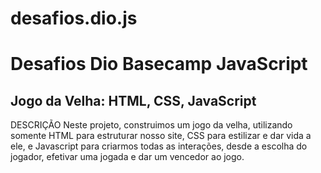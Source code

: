 # desafios.dio.js
# Desafios Dio Basecamp JavaScript

## Jogo da Velha: HTML, CSS, JavaScript
DESCRIÇÃO
Neste projeto, construimos um jogo da velha, utilizando somente HTML para estruturar nosso site, CSS para estilizar e dar vida a ele, e Javascript para criarmos todas as interações, desde a escolha do jogador, efetivar uma jogada e dar um vencedor ao jogo. 
